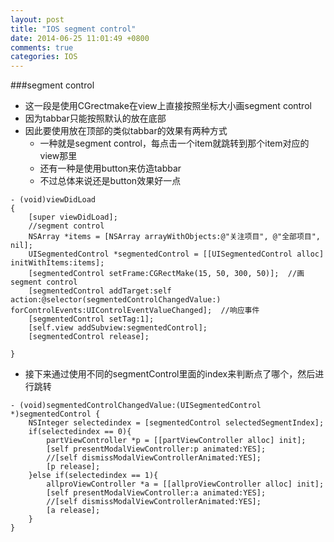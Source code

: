 ```yaml
---
layout: post
title: "IOS segment control"
date: 2014-06-25 11:01:49 +0800
comments: true
categories: IOS
---
```


###segment control
- 这一段是使用CGrectmake在view上直接按照坐标大小画segment control
- 因为tabbar只能按照默认的放在底部
- 因此要使用放在顶部的类似tabbar的效果有两种方式
	- 一种就是segment control，每点击一个item就跳转到那个item对应的view那里
	- 还有一种是使用button来仿造tabbar
	- 不过总体来说还是button效果好一点
<!--more-->
```
- (void)viewDidLoad
{
    [super viewDidLoad];
    //segment control
    NSArray *items = [NSArray arrayWithObjects:@"关注项目", @"全部项目", nil];
    UISegmentedControl *segmentedControl = [[UISegmentedControl alloc] initWithItems:items];
    [segmentedControl setFrame:CGRectMake(15, 50, 300, 50)];  //画segment control
    [segmentedControl addTarget:self action:@selector(segmentedControlChangedValue:) forControlEvents:UIControlEventValueChanged];  //响应事件
    [segmentedControl setTag:1];
    [self.view addSubview:segmentedControl];
    [segmentedControl release];

}
```

- 接下来通过使用不同的segmentControl里面的index来判断点了哪个，然后进行跳转

```
- (void)segmentedControlChangedValue:(UISegmentedControl *)segmentedControl {
    NSInteger selectedindex = [segmentedControl selectedSegmentIndex];
    if(selectedindex == 0){
        partViewController *p = [[partViewController alloc] init];
        [self presentModalViewController:p animated:YES];
        //[self dismissModalViewControllerAnimated:YES];
        [p release];
    }else if(selectedindex == 1){
        allproViewController *a = [[allproViewController alloc] init];
        [self presentModalViewController:a animated:YES];
        //[self dismissModalViewControllerAnimated:YES];
        [a release];
    }
}
```
